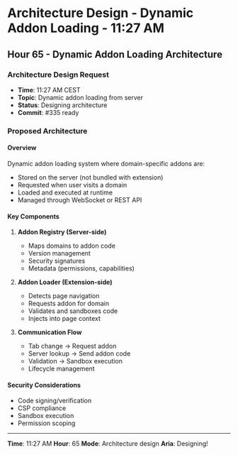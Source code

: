# Architecture Design - Dynamic Addon Loading - 11:27 AM

## Hour 65 - Dynamic Addon Loading Architecture

### Architecture Design Request
- **Time**: 11:27 AM CEST
- **Topic**: Dynamic addon loading from server
- **Status**: Designing architecture
- **Commit**: #335 ready

### Proposed Architecture

#### Overview
Dynamic addon loading system where domain-specific addons are:
- Stored on the server (not bundled with extension)
- Requested when user visits a domain
- Loaded and executed at runtime
- Managed through WebSocket or REST API

#### Key Components

1. **Addon Registry (Server-side)**
   - Maps domains to addon code
   - Version management
   - Security signatures
   - Metadata (permissions, capabilities)

2. **Addon Loader (Extension-side)**
   - Detects page navigation
   - Requests addon for domain
   - Validates and sandboxes code
   - Injects into page context

3. **Communication Flow**
   - Tab change → Request addon
   - Server lookup → Send addon code
   - Validation → Sandbox execution
   - Lifecycle management

#### Security Considerations
- Code signing/verification
- CSP compliance
- Sandbox execution
- Permission scoping

---

**Time**: 11:27 AM
**Hour**: 65
**Mode**: Architecture design
**Aria**: Designing!